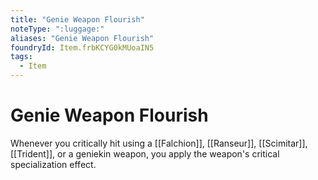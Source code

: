 ```yaml
---
title: "Genie Weapon Flourish"
noteType: ":luggage:"
aliases: "Genie Weapon Flourish"
foundryId: Item.frbKCYG0kMUoaIN5
tags:
  - Item
---
```


# Genie Weapon Flourish

Whenever you critically hit using a [[Falchion]], [[Ranseur]], [[Scimitar]], [[Trident]], or a geniekin weapon, you apply the weapon's critical specialization effect.
